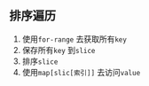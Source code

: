 ##  排序遍历
1. 使用`for-range` 去获取所有`key` 
2. 保存所有`key` 到`slice`  
3. 排序`slice`  
4. 使用`map[slic[索引]]` 去访问`value` 


